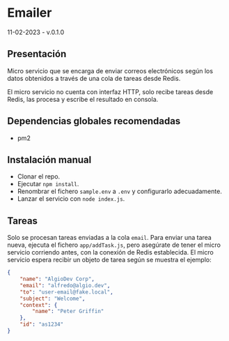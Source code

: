 # Emailer

11-02-2023  -   v.0.1.0

## Presentación

Micro servicio que se encarga de enviar correos electrónicos según los datos obtenidos a través de una cola de tareas desde Redis.

El micro servicio no cuenta con interfaz HTTP, solo recibe tareas desde Redis, las procesa y escribe el resultado en consola.

## Dependencias globales recomendadas

- pm2

## Instalación manual

- Clonar el repo.
- Ejecutar `npm install`.
- Renombrar el fichero `sample.env` a `.env` y configurarlo adecuadamente.
- Lanzar el servicio con `node index.js`.

## Tareas

Solo se procesan tareas enviadas a la cola `email`. Para enviar una tarea nueva, ejecuta el fichero `app/addTask.js`, pero asegúrate de tener el micro servicio corriendo antes, con la conexión de Redis establecida. El micro servicio espera recibir un objeto de tarea según se muestra el ejemplo:


```json
{
    "name": "AlgioDev Corp",
    "email": "alfredo@algio.dev",
    "to": "user-email@fake.local",
    "subject": "Welcome",
    "context": {
        "name": "Peter Griffin"
    },
    "id": "as1234"
}
```
